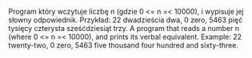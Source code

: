 Program który wczytuje liczbę n (gdzie 0 <= n =< 10000), i wypisuje jej słowny odpowiednik. Przykład: 22 dwadzieścia dwa, 0 zero, 5463 pięć tysięcy czterysta sześćdziesiąt trzy. 
A program that reads a number n (where 0 <= n =< 10000), and prints its verbal equivalent. Example: 22 twenty-two, 0 zero, 5463 five thousand four hundred and sixty-three.

